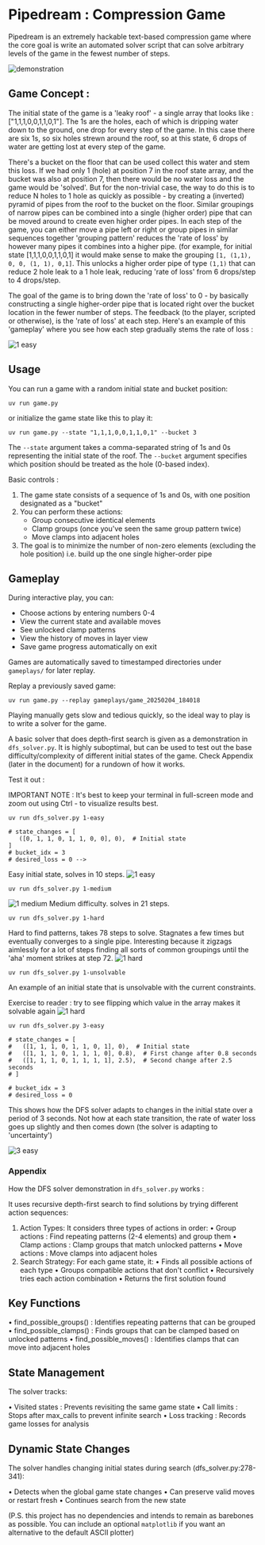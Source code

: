 # Pipedream : Compression Game

Pipedream is an extremely hackable text-based compression game where the core goal is write an automated solver script that can solve arbitrary levels of the game in the fewest number of steps.

![demonstration](results/3-easy.png "3 state easy state")

## Game Concept : 

The initial state of the game is a 'leaky roof' - a single array that looks like : ["1,1,1,0,0,1,1,0,1"]. The 1s are the holes, each of which is dripping water down to the ground, one drop for every step of the game. In this case there are six 1s, so six holes strewn around the roof, so at this state, 6 drops of water are getting lost at every step of the game. 

There's a bucket on the floor that can be used collect this water and stem this loss. If we had only 1 (hole) at position 7 in the roof state array, and the bucket was also at position 7, then there would be no water loss and the game would be 'solved'. But for the non-trivial case, the way to do this is to reduce N holes to 1 hole as quickly as possible - by creating a (inverted) pyramid of pipes from the roof to the bucket on the floor. Similar groupings of narrow pipes can be combined into a single (higher order) pipe that can be moved around to create even higher order pipes. In each step of the game, you can either move a pipe left or right or group pipes in similar sequences together  'grouping pattern' reduces the 'rate of loss' by however many pipes it combines into a higher pipe. (for example, for initial state [1,1,1,0,0,1,1,0,1] it would make sense to make the grouping `[1, (1,1), 0, 0, (1, 1), 0,1]`. This unlocks a higher order pipe of type `(1,1)` that can reduce 2 hole leak to a 1 hole leak, reducing 'rate of loss' from 6 drops/step to 4 drops/step.

The goal of the game is to bring down the 'rate of loss' to 0 - by basically constructing a single higher-order pipe that is located right over the bucket location in the fewer number of steps. The feedback (to the player, scripted or otherwise), is the 'rate of loss' at each step. Here's an example of this 'gameplay' where you see how each step gradually stems the rate of loss :


![1 easy](results/1-easy.png "1 state easy state")

## Usage 

You can run a game with a random initial state and bucket position:

```
uv run game.py 
```


or initialize the game state like this to play it:

```
uv run game.py --state "1,1,1,0,0,1,1,0,1" --bucket 3
```


The `--state` argument takes a comma-separated string of 1s and 0s representing the initial state of the roof.
The `--bucket` argument specifies which position should be treated as the hole (0-based index).


Basic controls : 

1. The game state consists of a sequence of 1s and 0s, with one position designated as a "bucket"
2. You can perform these actions:
   - Group consecutive identical elements
   - Clamp groups (once you've seen the same group pattern twice)
   - Move clamps into adjacent holes
3. The goal is to minimize the number of non-zero elements (excluding the hole position) i.e. build up the one single higher-order pipe 


## Gameplay

During interactive play, you can:
- Choose actions by entering numbers 0-4
- View the current state and available moves
- See unlocked clamp patterns
- View the history of moves in layer view
- Save game progress automatically on exit

Games are automatically saved to timestamped directories under `gameplays/` for later replay.

Replay a previously saved game:

```
uv run game.py --replay gameplays/game_20250204_184018
```

Playing manually gets slow and tedious quickly, so the ideal way to play is to write a solver for the game. 

A basic solver that does depth-first search is given as a demonstration in `dfs_solver.py`. It is highly suboptimal, but can be used to test out the base difficulty/complexity of different initial states of the game. Check Appendix (later in the document) for a rundown of how it works.

Test it out : 

IMPORTANT NOTE : It's best to keep your terminal in full-screen mode and zoom out using Ctrl - to visualize results best.

```
uv run dfs_solver.py 1-easy

# state_changes = [
   ([0, 1, 1, 0, 1, 1, 0, 0], 0),  # Initial state
]
# bucket_idx = 3
# desired_loss = 0 -->
```

Easy initial state, solves in 10 steps.
![1 easy](results/1-easy.png "1 state easy state")


```
uv run dfs_solver.py 1-medium 
```

![1 medium](results/1-medium.png "1 state medium state")
Medium difficulty. solves in 21 steps. 
```
uv run dfs_solver.py 1-hard 
```
Hard to find patterns, takes 78 steps to solve. Stagnates a few times but eventually converges to a single pipe. Interesting because it zigzags aimlessly for a lot of steps finding all sorts of common groupings until the 'aha' moment strikes at step 72.
![1 hard](results/1-hard.png "1 state hard state")


```
uv run dfs_solver.py 1-unsolvable
```
An example of an initial state that is unsolvable with the current constraints. 

Exercise to reader : try to see flipping which value in the array makes it solvable again
![1 hard](results/1-unsolvable.png "1 state hard state")


```
uv run dfs_solver.py 3-easy

# state_changes = [
#   ([1, 1, 1, 0, 1, 1, 0, 1], 0),  # Initial state
#   ([1, 1, 1, 0, 1, 1, 1, 0], 0.8),  # First change after 0.8 seconds
#   ([1, 1, 1, 0, 1, 1, 1, 1], 2.5),  # Second change after 2.5 seconds
# ]

# bucket_idx = 3
# desired_loss = 0
```

This shows how the DFS solver adapts to changes in the initial state over a period of 3 seconds. Not how at each state transition, the rate of water loss goes up slightly and then comes down (the solver is adapting to 'uncertainty')

![3 easy](results/3-easy.png "3 state easy state")



### Appendix 

How the DFS solver demonstration in `dfs_solver.py` works : 

It uses recursive depth-first search to find solutions by trying different action sequences:

1. Action Types: It considers three types of actions in order:
 • Group actions : Find repeating patterns (2-4 elements) and group them
 • Clamp actions : Clamp groups that match unlocked patterns
 • Move actions : Move clamps into adjacent holes
2. Search Strategy: For each game state, it:
 • Finds all possible actions of each type
 • Groups compatible actions that don't conflict
 • Recursively tries each action combination
 • Returns the first solution found


## Key Functions

• find_possible_groups() : Identifies repeating patterns that can be grouped
• find_possible_clamps() : Finds groups that can be clamped based on unlocked patterns
• find_possible_moves() : Identifies clamps that can move into adjacent holes

## State Management

The solver tracks:

• Visited states : Prevents revisiting the same game state
• Call limits : Stops after max_calls to prevent infinite search
• Loss tracking : Records game losses for analysis

## Dynamic State Changes

The solver handles changing initial states during search (dfs_solver.py:278-341):

• Detects when the global game state changes
• Can preserve valid moves or restart fresh
• Continues search from the new state


(P.S. this project has no dependencies and intends to remain as barebones as possible. You can include an optional `matplotlib` if you want an alternative to the default ASCII plotter)


